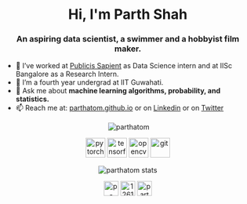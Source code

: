 <!--
**parthatom/parthatom** is a ✨ _special_ ✨ repository because its `README.md` (this file) appears on your GitHub profile.

Here are some ideas to get you started:

- 🔭 I’m currently working on ...
- 🌱 I’m currently learning ...
- 👯 I’m looking to collaborate on ...
- 🤔 I’m looking for help with ...
- 💬 Ask me about ...
- 📫 How to reach me: ...
- 😄 Pronouns: ...
- ⚡ Fun fact: ...
-->
<h1 align="center">Hi, I'm Parth Shah</h1>
<h3 align="center">An aspiring data scientist, a swimmer and a hobbyist film maker.</h3>

- 🔭 I’ve worked at [Publicis Sapient](https://publicissapient.com) as Data Science intern and at IISc Bangalore as a Research Intern.
- 🌱 I’m a fourth year undergrad at IIT Guwahati.
- 💬 Ask me about **machine learning algorithms, probability, and statistics.**
- 📫 Reach me at: [parthatom.github.io](https://parthatom.github.io) or on [Linkedin](https://www.linkedin.com/in/p-arth-shah/) or on [Twitter](https://twitter.com/parthsh_)

<!-- ### Blogs posts -->
<!-- BLOG-POST-LIST:START -->
<!-- BLOG-POST-LIST:END -->

<p align="center">&nbsp;<img align="center" src="https://github-readme-stats.vercel.app/api?username=parthatom&show_icons=true&theme=radical" alt="parthatom" /></p>

<p align="center">
  <! -- <img src="https://devicons.github.io/devicon/devicon.git/icons/python/python-original.svg" alt="python" width="40" height="40"/>
  <img src="https://www.vectorlogo.zone/logos/pytorch/pytorch-icon.svg" alt="pytorch" width="40" height="40"/>
  <img src="https://www.vectorlogo.zone/logos/tensorflow/tensorflow-icon.svg" alt="tensorflow" width="40" height="40"/>
  <! --  <img src="https://devicons.github.io/devicon/devicon.git/icons/c/c-original.svg" alt="c" width="40" height="40"/> 
  <img src="https://www.vectorlogo.zone/logos/opencv/opencv-icon.svg" alt="opencv" width="40" height="40"/>
  <! --<img src="https://devicons.github.io/devicon/devicon.git/icons/cplusplus/cplusplus-original.svg" alt="cplusplus" width="40" height="40"/> 
  <img src="https://www.vectorlogo.zone/logos/git-scm/git-scm-icon.svg" alt="git" width="40" height="40"/>
  <! -- <img src="https://devicons.github.io/devicon/devicon.git/icons/html5/html5-original-wordmark.svg" alt="html5" width="40" height="40"/>
  <! --<img src="https://devicons.github.io/devicon/devicon.git/icons/linux/linux-original.svg" alt="linux" width="40" height="40"/>
</p>

<p align="center"><img align="center" src="https://github-readme-stats.vercel.app/api/top-langs/?username=parthatom&layout=compact&theme=radical" alt="parthatom stats" /></p>


<p align="center">
<a href="https://linkedin.com/in/p-arth-shah" target="blank"><img align="center" src="https://cdn.jsdelivr.net/npm/simple-icons@3.0.1/icons/linkedin.svg" alt="p-arth-shah" height="30" width="30" /></a>
<a href="https://stackoverflow.com/users/12613339/parth-shah" target="blank"><img align="center" src="https://cdn.jsdelivr.net/npm/simple-icons@3.0.1/icons/stackoverflow.svg" alt="12613339" height="30" width="30" /></a>
<a href="https://www.kaggle.com/parthshxh" target="blank"><img align="center" src="https://cdn.jsdelivr.net/npm/simple-icons@3.0.1/icons/kaggle.svg" alt="parthshxh" height="30" width="30" /></a>
</p>
